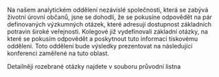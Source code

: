 Na našem analytickém oddělení nezávislé společnosti, která se zabývá životní úrovní občanů, jsne se dohodli, že se pokusíne odpovědět na pár definovaných výzkumných otázek, které adresují dostupnost základních potravin široké veřejnosti. Kolegové již vydefinovali základní otázky, na které se pokusím odpovědět a poskytnout tuto informaci tiskovému oddělení. Toto oddělení bude výsledky prezentovat na následující konferenci zaměřené na tuto oblast.

Detailněji rozebrané otázky najdete v souboru průvodní listna

